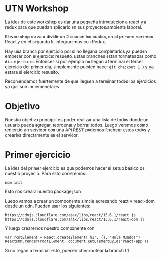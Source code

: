 # UTN Workshop
La idea de este workshop es dar una pequeña introduccion a react y a redux para que puedan aplicarlo en sus proyectos/ambiente laboral.

El workshop se va a dividir en 2 dias en los cuales, en el primero veremos React y en el segundo lo integraremos con Redux.

Hay una branch por ejercicio por si no llegana completarlos ya pueden empezar con el ejercicio resuelto. Estas branches estan formateadas como `dia.ejercicio`. Entonces si por ejemplo no llegan a terminar el tercer ejercicio del primer dia, simplemente pueden hacer `git checkout 1.3` y ya estara el ejercicio resuelto.

Recomendamos fuertemente de que lleguen a terminar todos los ejercicios ya que son incremenetales

# Objetivo
Nuestro objetivo principal es poder realizar una lista de todos donde un usuario pueda agregar, reordenar y borrar todos. Luego veremos como teniendo un servidor con una API REST podemos fetchear estos todos y crearlos directamente en el servidor.

# Primer ejercicio
La idea del primer ejercicio es que podemos hacer el setup basico de nuestro proyecto. Para esto correremos:

```
npm init
```
Esto nos creara nuestro package.json

Luego vamos a crear un componente simple agregando react y react-dom desde un cdn. Pueden usar los siguientes:

```
https://cdnjs.cloudflare.com/ajax/libs/react/15.6.1/react.js
https://cdnjs.cloudflare.com/ajax/libs/react/15.6.1/react-dom.js
```

Y luego crearemos nuestro componente con
```
var rootElement = React.createElement('h1', {}, "Hola Mundo!")
ReactDOM.render(rootElement, document.getElementById('react-app'))
```

Si no llegan a terminar esto, pueden checkoutear la branch 1.1